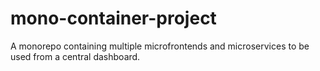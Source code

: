 # mono-container-project
A monorepo containing multiple microfrontends and microservices to be used from a central dashboard.
